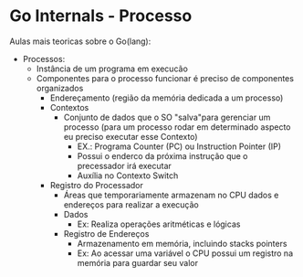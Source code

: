 # Go Internals - Processo

Aulas mais teoricas sobre o Go(lang):

- Processos:
  - Instância de um programa em execucão
  - Componentes para o processo funcionar é preciso de componentes organizados
    - Endereçamento (região da memória dedicada a um processo)
    - Contextos
      - Conjunto de dados que o SO "salva"para gerenciar um processo (para um processo rodar em determinado aspecto eu preciso executar esse Contexto)
        - EX.: Programa Counter (PC) ou Instruction Pointer (IP)
        - Possui o enderco da próxima instrução que o precessador irá executar
        - Auxília no Contexto Switch
    - Registro do Processador
      - Áreas que temporariamente armazenam no CPU dados e endereços para realizar a execução
      - Dados
        - Ex: Realiza operações aritméticas e lógicas
      - Registro de Endereços
        - Armazenamento em memória, incluindo stacks pointers
        - Ex: Ao acessar uma variável o CPU possui um registro na memória para guardar seu valor
